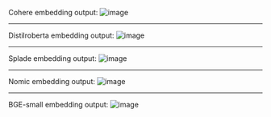 Cohere embedding output:
![image](https://github.com/user-attachments/assets/7e23dbe3-99f5-48cf-afa7-afd644823fa4)

---

Distilroberta embedding output:
![image](https://github.com/user-attachments/assets/920e69a8-81b1-4a71-8a27-f79f813b37ca)

---

Splade embedding output:
![image](https://github.com/user-attachments/assets/5417500e-77d6-4af3-b5fd-255279e95b92)

---

Nomic embedding output:
![image](https://github.com/user-attachments/assets/16981f9f-e738-4d4c-86f4-38a784dec323)

---

BGE-small embedding output:
![image](https://github.com/user-attachments/assets/7e06c04b-908f-41dd-b89d-739c15a1969e)

